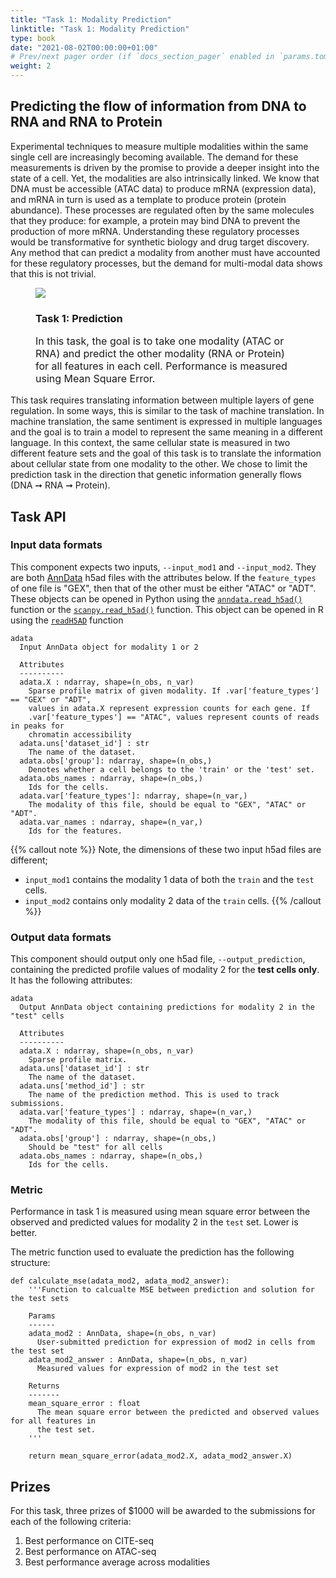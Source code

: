```yaml
---
title: "Task 1: Modality Prediction"
linktitle: "Task 1: Modality Prediction"
type: book
date: "2021-08-02T00:00:00+01:00"
# Prev/next pager order (if `docs_section_pager` enabled in `params.toml`)
weight: 2
---
```

## Predicting the flow of information from DNA to RNA and RNA to Protein
Experimental techniques to measure multiple modalities within the same single cell are increasingly becoming available. The demand for these measurements is driven by the promise to provide a deeper insight into the state of a cell. Yet, the modalities are also intrinsically linked. We know that DNA must be accessible (ATAC data) to produce mRNA (expression data), and mRNA in turn is used as a template to produce protein (protein abundance). These processes are regulated often by the same molecules that they produce: for example, a protein may bind DNA to prevent the production of more mRNA. Understanding these regulatory processes would be transformative for synthetic biology and drug target discovery. Any method that can predict a modality from another must have accounted for these regulatory processes, but the demand for multi-modal data shows that this is not trivial.

<figure>
  <img src="/media/tasks/predict.svg">
  <figcaption>
    <h3>
      Task 1: Prediction
    </h3>
    <p style="font-size: medium;">
      In this task, the goal is to take one modality (ATAC or RNA) and predict the other modality (RNA or Protein) for all features in each cell. Performance is measured using Mean Square Error.
    </p>
  </figcaption>
</figure>

This task requires translating information between multiple layers of gene regulation. In some ways, this is similar to the task of machine translation. In machine translation, the same sentiment is expressed in multiple languages and the goal is to train a model to represent the same meaning in a different language. In this context, the same cellular state is measured in two different feature sets and the goal of this task is to translate the information about cellular state from one modality to the other. We chose to limit the prediction task in the direction that genetic information generally flows (DNA ➞ RNA ➞ Protein).

## Task API

### Input data formats

This component expects two inputs, `--input_mod1` and `--input_mod2`. They are both [AnnData](https://anndata.readthedocs.io/en/latest/) h5ad files with the attributes below. If the `feature_types` of one file is "GEX", then that of the other must be either "ATAC" or "ADT". These objects can be opened in Python using the [`anndata.read_h5ad()`](https://anndata.readthedocs.io/en/latest/anndata.read_h5ad.html) function or the [`scanpy.read_h5ad()`](https://scanpy.readthedocs.io/en/stable/generated/scanpy.read_h5ad.html) function. This object can be opened in R using the [`readH5AD`](https://rdrr.io/github/theislab/zellkonverter/man/readH5AD.html) function


```plaintext
adata
  Input AnnData object for modality 1 or 2

  Attributes
  ----------
  adata.X : ndarray, shape=(n_obs, n_var)
    Sparse profile matrix of given modality. If .var['feature_types'] == "GEX" or "ADT",
    values in adata.X represent expression counts for each gene. If
    .var['feature_types'] == "ATAC", values represent counts of reads in peaks for
    chromatin accessibility
  adata.uns['dataset_id'] : str
    The name of the dataset.
  adata.obs['group']: ndarray, shape=(n_obs,)
    Denotes whether a cell belongs to the 'train' or the 'test' set.
  adata.obs_names : ndarray, shape=(n_obs,)
    Ids for the cells.
  adata.var['feature_types']: ndarray, shape=(n_var,)
    The modality of this file, should be equal to "GEX", "ATAC" or "ADT".
  adata.var_names : ndarray, shape=(n_var,)
    Ids for the features.
```

{{% callout note  %}}
Note, the dimensions of these two input h5ad files are different;
* `input_mod1` contains the modality 1 data of both the `train` and the `test` cells.
* `input_mod2` contains only modality 2 data of the `train` cells.
{{% /callout  %}}


### Output data formats

This component should output only one h5ad file, `--output_prediction`, containing the predicted profile values of modality 2 for the **test cells only**. It has the following attributes:

```plaintext
adata
  Output AnnData object containing predictions for modality 2 in the "test" cells

  Attributes
  ----------
  adata.X : ndarray, shape=(n_obs, n_var)
    Sparse profile matrix.
  adata.uns['dataset_id'] : str
    The name of the dataset.
  adata.uns['method_id'] : str
    The name of the prediction method. This is used to track submissions.
  adata.var['feature_types'] : ndarray, shape=(n_var,)
    The modality of this file, should be equal to "GEX", "ATAC" or "ADT".
  adata.obs['group'] : ndarray, shape=(n_obs,)
    Should be "test" for all cells
  adata.obs_names : ndarray, shape=(n_obs,)
    Ids for the cells.
```

### Metric

Performance in task 1 is measured using mean square error between the observed and predicted values for modality 2 in the `test` set. Lower is better.

The metric function used to evaluate the prediction has the following structure:

```plaintext
def calculate_mse(adata_mod2, adata_mod2_answer):  
    '''Function to calcualte MSE between prediction and solution for the test sets  

    Params
    ------
    adata_mod2 : AnnData, shape=(n_obs, n_var)
      User-submitted prediction for expression of mod2 in cells from the test set
    adata_mod2_answer : AnnData, shape=(n_obs, n_var)
      Measured values for expression of mod2 in the test set

    Returns
    -------
    mean_square_error : float
      The mean square error between the predicted and observed values for all features in
      the test set.
    '''

    return mean_square_error(adata_mod2.X, adata_mod2_answer.X)
```

## Prizes

For this task, three prizes of $1000 will be awarded to the submissions for each of the following criteria:
1. Best performance on CITE-seq
2. Best performance on ATAC-seq
3. Best performance average across modalities
